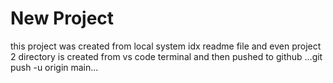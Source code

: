 # New Project 

this project was created from local system
idx readme file and even project 2 directory is created from vs code terminal and then pushed to github ...git push -u origin main...